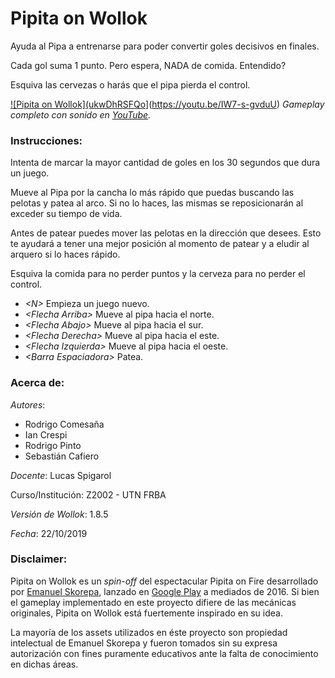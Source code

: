 # Pipita on Wollok

Ayuda al Pipa a entrenarse para poder convertir goles decisivos en finales.

Cada gol suma 1 punto. Pero espera, NADA de comida. Entendido?

Esquiva las cervezas o harás que el pipa pierda el control.

[![Pipita on Wollok](ukwDhRSFQo](https://user-images.githubusercontent.com/48768365/69008869-1d1ff280-092e-11ea-8fe9-04f7b1435967.gif)](https://youtu.be/IW7-s-gvduU)
_Gameplay completo con sonido en [YouTube](https://youtu.be/IW7-s-gvduU)._

### Instrucciones:
Intenta de marcar la mayor cantidad de goles en los 30 segundos que dura un juego.

Mueve al Pipa por la cancha lo más rápido que puedas buscando las pelotas y patea al arco. Si no lo haces, las mismas se reposicionarán al exceder su tiempo de vida.

Antes de patear puedes mover las pelotas en la dirección que desees. Esto te ayudará a tener una mejor posición al momento de patear y a eludir al arquero si lo haces rápido.

Esquiva la comida para no perder puntos y la cerveza para no perder el control.

 * _\<N\>_ Empieza un juego nuevo.
 * _\<Flecha Arriba\>_ Mueve al pipa hacia el norte.
 * _\<Flecha Abajo\>_ Mueve al pipa hacia el sur.
 * _\<Flecha Derecha\>_ Mueve al pipa hacia el este.
 * _\<Flecha Izquierda\>_ Mueve al pipa hacia el oeste.
 * _\<Barra Espaciadora\>_ Patea.

### Acerca de:

_Autores_:
* Rodrigo Comesaña
* Ian Crespi
* Rodrigo Pinto
* Sebastián Cafiero

_Docente_: Lucas Spigarol

Curso/Institución: Z2002 - UTN FRBA

_Versión de Wollok_: 1.8.5

_Fecha_: 22/10/2019

### Disclaimer:
Pipita on Wollok es un _spin-off_ del espectacular Pipita on Fire desarrollado por [Emanuel Skorepa](https://wwww.emanuelskorepa.com.ar), lanzado en [Google Play](https://play.google.com/store/apps/details?id=com.ES.Pipita_Onfire) a mediados de 2016. Si bien el gameplay implementado en este proyecto difiere de las mecánicas originales, Pipita on Wollok está fuertemente inspirado en su idea. 

La mayoría de los assets utilizados en éste proyecto son propiedad intelectual de Emanuel Skorepa y fueron tomados sin su expresa autorización con fines puramente educativos ante la falta de conocimiento en dichas áreas.
